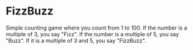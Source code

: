 # FizzBuzz

Simple counting game where you count from 1 to 100.
If the number is a multiple of 3, you say "Fizz".
If the number is a multiple of 5, you say "Buzz".
If it is a multiple of 3 and 5, you say "FizzBuzz".
